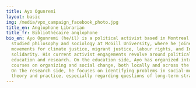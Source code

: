 ```yaml
---
title: Ayo Ogunremi
layout: basic
img: /media/vpx_campaign_facebook_photo.jpg
title_en: Anglophone Librarian
title_fr: Bibliothécaire anglophone
bio_en: Ayo Ogunremi (he/il) is a political activist based in Montreal. He
  studied philosophy and sociology at McGill University, where he joined social
  movements for climate justice, migrant justice, labour rights, and Indigenous
  solidarity. His current activist engagements revolve around political
  education and research. On the education side, Ayo has organized introductory
  courses on organizing and social change, both locally and across the country.
  On the research side, he focuses on identifying problems in social-movement
  theory and practice, especially regarding questions of long-term strategy.
---
```

